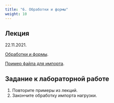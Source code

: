 ```yaml
---
title: "6. Обработки и формы"
weight: 10
---
```


## Лекция

22.11.2021.

<a target="_blank" rel="noopener noreferrer" href="../slides/processing.html">Обработки и формы</a>.

[Пример файла для импорта](../static/НагрузкаAM.xls).


## Задание к лабораторной работе

1. Повторите примеры из лекций.
2. Закончите обработку импорта нагрузки.